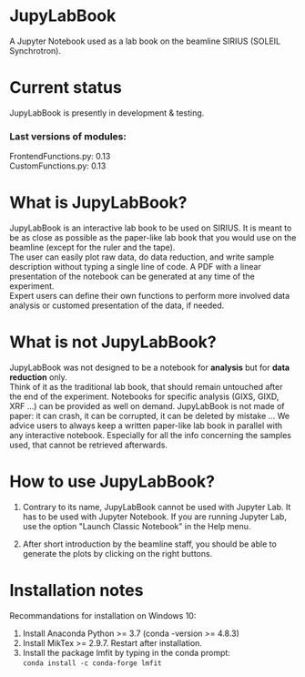 # JupyLabBook
A Jupyter Notebook used as a lab book on the beamline SIRIUS (SOLEIL Synchrotron).

# Current status
JupyLabBook is presently in development & testing.  

### Last versions of modules:  
FrontendFunctions.py: 0.13  
CustomFunctions.py: 0.13  


# What is JupyLabBook?
JupyLabBook is an interactive lab book to be used on SIRIUS. It is meant to be as close as possible as the paper-like lab book that you would use on the beamline (except for the ruler and the tape).  
The user can easily plot raw data, do data reduction, and write sample description without typing a single line of code. A PDF with a linear presentation of the notebook can be generated at any time of the experiment.  
Expert users can define their own functions to perform more involved data analysis or customed presentation of the data, if needed.

# What is not JupyLabBook?
JupyLabBook was not designed to be a notebook for **analysis** but for **data reduction** only.  
Think of it as the traditional lab book, that should remain untouched after the end of the experiment. Notebooks for specific analysis (GIXS, GIXD, XRF ...) can be provided as well on demand.
JupyLabBook is not made of paper: it can crash, it can be corrupted, it can be deleted by mistake ... We advice users to always keep a written paper-like lab book in parallel with any interactive notebook. Especially for all the info concerning the samples used, that cannot be retrieved afterwards.

# How to use JupyLabBook?
1) Contrary to its name, JupyLabBook cannot be used with Jupyter Lab. It has to be used with Jupyter Notebook. If you are running Jupyter Lab, use the option "Launch Classic Notebook" in the Help menu.  

2) After short introduction by the beamline staff, you should be able to generate the plots by clicking on the right buttons.
 
# Installation notes
Recommandations for installation on Windows 10:
1) Install Anaconda Python >= 3.7 (conda -version >= 4.8.3)  
2) Install MikTex >= 2.9.7. Restart after installation.  
3) Install the package lmfit by typing in the conda prompt:  
```conda install -c conda-forge lmfit```



 
